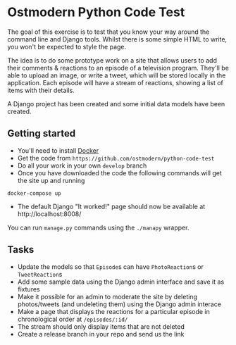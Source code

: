 # Ostmodern Python Code Test

The goal of this exercise is to test that you know your way around the command
line and Django tools. Whilst there is some simple HTML to write, you won't be
expected to style the page.

The idea is to do some prototype work on a site that allows users to add their
comments & reactions to an episode of a television program. They'll be able to
upload an image, or write a tweet, which will be stored locally in the
application. Each episode will have a stream of reactions, showing a list of
items with their details.

A Django project has been created and some initial data models have been created.

## Getting started

* You'll need to install [Docker](https://docs.docker.com/compose/install/#install-compose)
* Get the code from `https://github.com/ostmodern/python-code-test`
* Do all your work in your own `develop` branch
* Once you have downloaded the code the following commands will get the site up
  and running

```shell
docker-compose up
```
* The default Django "It worked!" page should now be available at
  http://localhost:8008/

You can run `manage.py` commands using the `./manapy` wrapper.

## Tasks

* Update the models so that `Episode`s can have `PhotoReaction`s or
  `TweetReaction`s
* Add some sample data using the Django admin interface and save it as fixtures
* Make it possible for an admin to moderate the site by deleting photos/tweets
  (and un­deleting them) using the Django admin interace
* Make a page that displays the reactions for a particular episode in
  chronological order at `/episodes/:id/`
* The stream should only display items that are not deleted
* Create a release branch in your repo and send us the link
